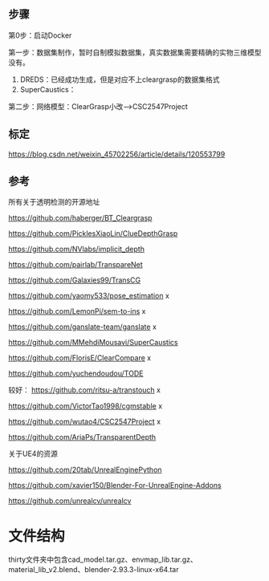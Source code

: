 ## 步骤
第0步：启动Docker


第一步：数据集制作，暂时自制模拟数据集，真实数据集需要精确的实物三维模型没有。

1. DREDS：已经成功生成，但是对应不上cleargrasp的数据集格式
2. SuperCaustics：

第二步：网络模型：ClearGrasp小改-->CSC2547Project


## 标定
https://blog.csdn.net/weixin_45702256/article/details/120553799

## 参考
所有关于透明检测的开源地址

https://github.com/haberger/BT_Cleargrasp

https://github.com/PicklesXiaoLin/ClueDepthGrasp

https://github.com/NVlabs/implicit_depth

https://github.com/pairlab/TranspareNet

https://github.com/Galaxies99/TransCG

https://github.com/yaomy533/pose_estimation x

https://github.com/LemonPi/sem-to-ins x

https://github.com/ganslate-team/ganslate x

https://github.com/MMehdiMousavi/SuperCaustics  

https://github.com/FlorisE/ClearCompare  x

https://github.com/yuchendoudou/TODE

较好：
https://github.com/ritsu-a/transtouch  x

https://github.com/VictorTao1998/cgmstable x

https://github.com/wutao4/CSC2547Project  x

https://github.com/AriaPs/TransparentDepth

关于UE4的资源

https://github.com/20tab/UnrealEnginePython

https://github.com/xavier150/Blender-For-UnrealEngine-Addons

https://github.com/unrealcv/unrealcv


# 文件结构
thirty文件夹中包含cad_model.tar.gz、envmap_lib.tar.gz、material_lib_v2.blend、blender-2.93.3-linux-x64.tar

